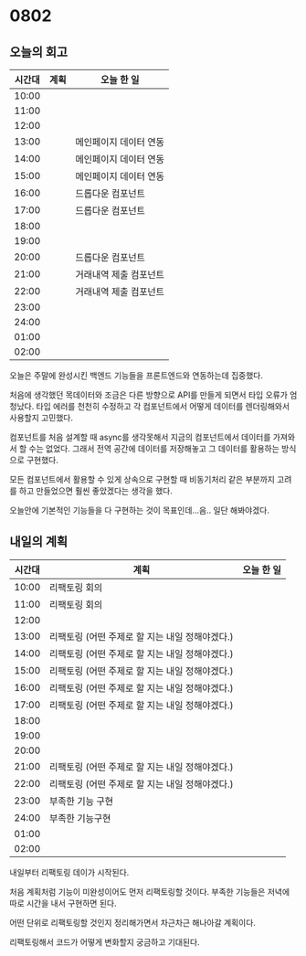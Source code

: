 # 0802 

## 오늘의 회고

| 시간대 | 계획 | 오늘 한 일             |
| ------ | ---- | ---------------------- |
| 10:00  |      |                        |
| 11:00  |      |                        |
| 12:00  |      |                        |
| 13:00  |      | 메인페이지 데이터 연동 |
| 14:00  |      | 메인페이지 데이터 연동 |
| 15:00  |      | 메인페이지 데이터 연동 |
| 16:00  |      | 드롭다운 컴포넌트      |
| 17:00  |      | 드롭다운 컴포넌트      |
| 18:00  |      |                        |
| 19:00  |      |                        |
| 20:00  |      | 드롭다운 컴포넌트      |
| 21:00  |      | 거래내역 제출 컴포넌트 |
| 22:00  |      | 거래내역 제출 컴포넌트 |
| 23:00  |      |                        |
| 24:00  |      |                        |
| 01:00  |      |                        |
| 02:00  |      |                        |

오늘은 주말에 완성시킨 백엔드 기능들을 프론트엔드와 연동하는데 집중했다.

처음에 생각했던 목데이터와 조금은 다른 방향으로 API를 만들게 되면서 타입 오류가 엄청났다. 타입 에러를 천천히 수정하고 각 컴포넌트에서 어떻게 데이터를 렌더링해와서 사용할지 고민했다.

컴포넌트를 처음 설계할 때 async를 생각못해서 지금의 컴포넌트에서 데이터를 가져와서 할 수는 없었다. 그래서 전역 공간에 데이터를 저장해놓고 그 데이터를 활용하는 방식으로 구현했다. 

모든 컴포넌트에서 활용할 수 있게 상속으로 구현할 때 비동기처리 같은 부분까지 고려를 하고 만들었으면 훨씬 좋았겠다는 생각을 했다. 

오늘안에 기본적인 기능들을 다 구현하는 것이 목표인데...음.. 일단 해봐야겠다.



## 내일의 계획

| 시간대 | 계획                                            | 오늘 한 일 |
| ------ | ----------------------------------------------- | ---------- |
| 10:00  | 리팩토링 회의                                   |            |
| 11:00  | 리팩토링 회의                                   |            |
| 12:00  |                                                 |            |
| 13:00  | 리팩토링 (어떤 주제로 할 지는 내일 정해야겠다.) |            |
| 14:00  | 리팩토링 (어떤 주제로 할 지는 내일 정해야겠다.) |            |
| 15:00  | 리팩토링 (어떤 주제로 할 지는 내일 정해야겠다.) |            |
| 16:00  | 리팩토링 (어떤 주제로 할 지는 내일 정해야겠다.) |            |
| 17:00  | 리팩토링 (어떤 주제로 할 지는 내일 정해야겠다.) |            |
| 18:00  |                                                 |            |
| 19:00  |                                                 |            |
| 20:00  |                                                 |            |
| 21:00  | 리팩토링 (어떤 주제로 할 지는 내일 정해야겠다.) |            |
| 22:00  | 리팩토링 (어떤 주제로 할 지는 내일 정해야겠다.) |            |
| 23:00  | 부족한 기능 구현                                |            |
| 24:00  | 부족한 기능구현                                 |            |
| 01:00  |                                                 |            |
| 02:00  |                                                 |            |

내일부터 리팩토링 데이가 시작된다. 

처음 계획처럼 기능이 미완성이어도 먼저 리팩토링할 것이다. 부족한 기능들은 저녁에 따로 시간을 내서 구현하면 된다.

어떤 단위로 리팩토링할 것인지 정리해가면서 차근차근 해나아갈 계획이다. 

리팩토링해서 코드가 어떻게 변화할지 궁금하고 기대된다.
